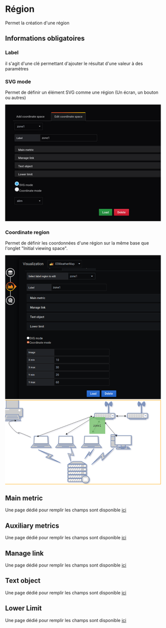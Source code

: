 # Région


Permet la création d'une région


## Informations obligatoires


### Label 

il s'agit d'une clé permettant d'ajouter le résultat d'une valeur à des paramètres 


### SVG mode

Permet de définir un élément SVG comme une région (Un écran, un bouton ou autres)

![svg mode](../../screenshots/editor/coordinates/screen-region/coord-svg-mode.jpg)



### Coordinate region

Permet de définir les coordonnées d'une région sur la même base que l'onglet "Initial viewing space".

![coordinate mode](../../screenshots/editor/coordinates/screen-region/coord-coordinate-mode.jpg)
![coordinateZOne](../../screenshots/editor/coordinates/screen-region/zone1.png)



## Main metric

Une page dédié pour remplir les champs sont disponible [ici](coordinates-main-metric.md)


## Auxiliary metrics

Une page dédié pour remplir les champs sont disponible [ici](coordinates-auxiliary-metric.md)


## Manage link

Une page dédié pour remplir les champs sont disponible [ici](coordinates-manage-link.md)


## Text object


Une page dédié pour remplir les champs sont disponible [ici](coordinates-text-object.md)


## Lower Limit


Une page dédié pour remplir les champs sont disponible [ici](coordinates-lower-limit.md)



